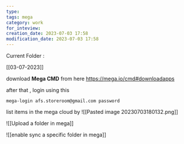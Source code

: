 ```yaml
---
type: 
tags: mega
category: work
for_inteview: 
creation_date: 2023-07-03 17:58
modification_date: 2023-07-03 17:58
---
```


Current Folder : 




[[03-07-2023]]



download **Mega CMD** from here https://mega.io/cmd#downloadapps

after that , login using this 
```fish
mega-login afs.storeroom@gmail.com password
```

list items in the mega cloud by 
![[Pasted image 20230703180132.png]]




![[Upload a folder in mega]]

![[enable sync a specific folder in mega]]